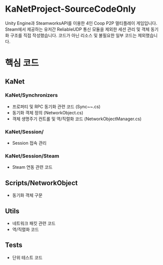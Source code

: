 # KaNetProject-SourceCodeOnly
Unity Engine과 SteamworksAPI를 이용한 4인 Coop P2P 멀티플레이 게임입니다.
Steam에서 제공하는 유저간 ReliableUDP 통신 모듈을 제외한 세션 관리 및 객체 동기화 구조를 직접 작성했습니다.
코드가 아닌 리소스 및 불필요한 일부 코드는 제외했습니다.

# 핵심 코드

## KaNet
### KaNet/Synchronizers
- 프로퍼티 및 RPC 동기화 관련 코드 (Sync~~.cs)
- 동기화 객체 정의 (NetworkObject.cs)
- 객체 생명주기 컨트롤 및 역/직렬화 코드 (NetworkObjectManager.cs)

### KaNet/Session/
- Session 접속 관리

### KaNet/Session/Steam
- Steam 연동 관련 코드

## Scripts/NetworkObject
- 동기화 객체 구문

## Utils
- 네트워크 패킷 관련 코드
- 역/직렬화 코드

## Tests
- 단위 테스트 코드

